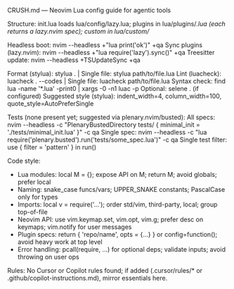 CRUSH.md — Neovim Lua config guide for agentic tools

Structure: init.lua loads lua/config/lazy.lua; plugins in lua/plugins/*.lua (each returns a lazy.nvim spec); custom in lua/custom/*

Headless boot: nvim --headless +"lua print('ok')" +qa
Sync plugins (lazy.nvim): nvim --headless +"lua require('lazy').sync()" +qa
Treesitter update: nvim --headless +TSUpdateSync +qa

Format (stylua): stylua .   | Single file: stylua path/to/file.lua
Lint (luacheck): luacheck . --codes   | Single file: luacheck path/to/file.lua
Syntax check: find lua -name '*.lua' -print0 | xargs -0 -n1 luac -p
Optional: selene . (if configured)
Suggested style (stylua): indent_width=4, column_width=100, quote_style=AutoPreferSingle

Tests (none present yet; suggested via plenary.nvim/busted):
All specs: nvim --headless -c "PlenaryBustedDirectory tests/ { minimal_init = './tests/minimal_init.lua' }" -c qa
Single spec: nvim --headless -c "lua require('plenary.busted').run('tests/some_spec.lua')" -c qa
Single test filter: use { filter = 'pattern' } in run()

Code style:
- Lua modules: local M = {}; expose API on M; return M; avoid globals; prefer local
- Naming: snake_case funcs/vars; UPPER_SNAKE constants; PascalCase only for types
- Imports: local v = require('...'); order std/vim, third-party, local; group top-of-file
- Neovim API: use vim.keymap.set, vim.opt, vim.g; prefer desc on keymaps; vim.notify for user messages
- Plugin specs: return { 'repo/name', opts = {...} } or config=function(); avoid heavy work at top level
- Error handling: pcall(require, ...) for optional deps; validate inputs; avoid throwing on user ops

Rules: No Cursor or Copilot rules found; if added (.cursor/rules/* or .github/copilot-instructions.md), mirror essentials here.
